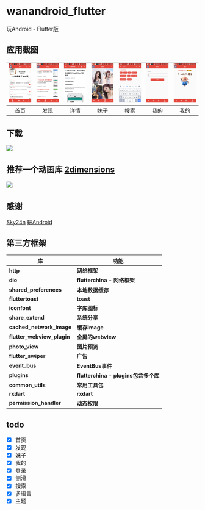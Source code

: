 # wanandroid_flutter

玩Android - Flutter版

## 应用截图

| ![home](screen_shot/home3.jpg) | ![discovery](screen_shot/discovery.jpg) | ![detail.jpg](screen_shot/detail.jpg) | ![meizi3](screen_shot/meizi3.jpg) | ![search](screen_shot/search.jpg) | ![mine1](screen_shot/mine1.jpg) | ![mine2](screen_shot/mine2.jpg) |
| :--: | :--: | :--: | :--: | :--: | :--: | :--: |
| 首页 | 发现 | 详情 | 妹子 | 搜索| 我的 | 我的 |

## 下载
<a href="http://android.myapp.com/myapp/detail.htm?apkName=com.yang.bruce.mumuxi" target="_blank" alt="应用宝"><img src="http://ww4.sinaimg.cn/mw1024/c05ae6b6gw1f5pv5t3kwwj203w01jglf.jpg"/></a>

## 推荐一个动画库 [2dimensions](https://www.2dimensions.com/explore/popular/trending/all)
![](https://user-gold-cdn.xitu.io/2019/7/2/16bb0a4c5743fc54?imageslim)

## 感谢
[Sky24n](https://github.com/Sky24n)
[玩Android](https://www.wanandroid.com/)

## 第三方框架

库 | 功能
-------- | ---
**http**|**网络框架**
**dio**|**flutterchina - 网络框架**
**shared_preferences**|**本地数据缓存**
**fluttertoast**|**toast**
**iconfont**|**字库图标**
**share_extend**|**系统分享**
**cached_network_image**|**缓存Image**
**flutter_webview_plugin**|**全屏的webview**
**photo_view**|**图片预览**
**flutter_swiper**|**广告**
**event_bus**|**EventBus事件**
**plugins**|**flutterchina - plugins包含多个库**
**common_utils**|**常用工具包**
**rxdart**|**rxdart**
**permission_handler**|**动态权限**


## todo 
- [x] 首页
- [x] 发现
- [x] 妹子
- [x] 我的
- [x] 登录
- [x] 侧滑
- [x] 搜索
- [x] 多语言
- [x] 主题
